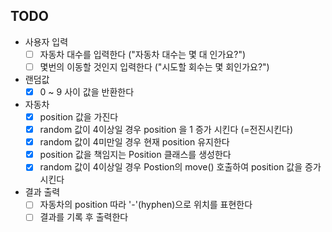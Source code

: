 ## TODO

- 사용자 입력
    - [ ] 자동차 대수를 입력한다 ("자동차 대수는 몇 대 인가요?")
    - [ ] 몇번의 이동할 것인지 입력한다 ("시도할 회수는 몇 회인가요?")
- 랜덤값
    - [x] 0 ~ 9 사이 값을 반환한다
- 자동차
    - [x] position 값을 가진다
    - [x] random 값이 4이상일 경우 position 을 1 증가 시킨다 (=전진시킨다)
    - [x] random 값이 4미만일 경우 현재 position 유지한다
    - [x] position 값을 책임지는 Position 클래스를 생성한다
    - [x] random 값이 4이상일 경우 Postion의 move() 호출하여 position 값을 증가시킨다
- 결과 출력
    - [ ] 자동차의 position 따라 '-'(hyphen)으로 위치를 표현한다
    - [ ] 결과를 기록 후 출력한다
